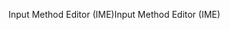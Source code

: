 <span data-ttu-id="80909-101">Input Method Editor (IME)</span><span class="sxs-lookup"><span data-stu-id="80909-101">Input Method Editor (IME)</span></span>